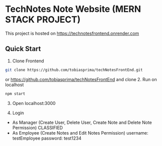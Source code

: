 # TechNotes Note Website (MERN STACK PROJECT)
This project is hosted on https://technotesfrontend.onrender.com
## Quick Start
1. Clone Frontend
```bash
git clone https://github.com/tobiasprima/techNotesFrontEnd.git
```
or https://github.com/tobiasprima/techNotesFrontEnd and clone
2. Run on localhost
```bash
npm start
```
3. Open localhost:3000

4. Login
- As Manager (Create User, Delete User, Create Note and Delete Note Permission)
CLASSIFIED
- As Employee (Create Notes and Edit Notes Permission)
username: testEmployee
password: test1234
